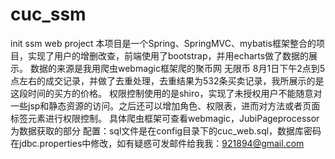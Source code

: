 # cuc_ssm
init ssm web project 
本项目是一个Spring、SpringMVC、mybatis框架整合的项目，实现了用户的增删改查，前端使用了bootstrap，并用echarts做了数据的展示。
数据的来源是我用爬虫webmagic框架爬的聚币网 无限币 8月1日下午2点到5点左右的成交记录，并做了去重处理，去重结果为532条买卖记录，我所展示的是这段时间的买方的价格。
权限控制使用的是shiro，实现了未授权用户不能随意对一些jsp和静态资源的访问。之后还可以增加角色、权限表，进而对方法或者页面标签元素进行权限控制。
具体爬虫框架可查看webmagic，JubiPageprocessor为数据获取的部分
配置：sql文件是在config目录下的cuc_web.sql，数据库密码在jdbc.properties中修改，如有疑惑可发邮件给我我：921894@gmail.com
